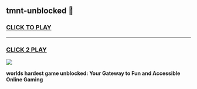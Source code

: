 
## tmnt-unblocked 👋
<h3>
<a href="https://premium.freeplayer.one?title=tmnt-unblocked&ref=14F">CLICK TO PLAY</a></h3>
<hr>

<h3>
<a href="https://premium.freeplayer.one?title=tmnt-unblocked&ref=14F">CLICK 2 PLAY</a>
  
</h3>

<a href="https://premium.freeplayer.one?title=tmnt-unblocked&ref=12F/"><img src="https://clearcache.store/games.png"></a>


**worlds hardest game unblocked: Your Gateway to Fun and Accessible Online Gaming**
